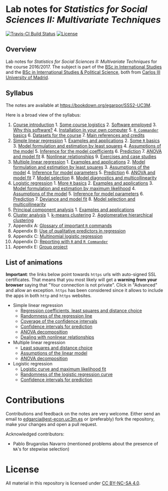 # Lab notes for *Statistics for Social Sciences II: Multivariate Techniques*

[![Travis-CI Build Status](https://travis-ci.org/egarpor/SSS2-UC3M.svg?branch=master)](https://travis-ci.org/egarpor/SSS2-UC3M) [![License](https://img.shields.io/badge/license-CC_BY--NC--SA_4.0-blue.svg)](https://creativecommons.org/licenses/by-nc-sa/4.0/)

## Overview

Lab notes for *Statistics for Social Sciences II: Multivariate Techniques* for the course 2016/2017. The subject is part of the [BSc in International Studies](http://www.uc3m.es/ss/Satellite/Grado/en/Detalle/Estudio_C/1371212501848/1371212987094/Bachelor_s_Degree_in_International_Studies) and the [BSc in International Studies & Political Science](http://www.uc3m.es/ss/Satellite/Grado/en/Detalle/Estudio_C/1371211781520/1371212987094/Bachelor_s_Degree_in_Political_Science#studyprogram), both from [Carlos III University of Madrid](http://www.uc3m.es/).

## Syllabus

The notes are available at <https://bookdown.org/egarpor/SSS2-UC3M>.

Here is a broad view of the syllabus:

1.  [Course introduction](https://bookdown.org/egarpor/SSS2-UC3M)
		1.  [Some course logistics](https://bookdown.org/egarpor/SSS2-UC3M/intro-logistics.html)
		2.  [Software employed](https://bookdown.org/egarpor/SSS2-UC3M/intro-software.html)
		3.  [Why this software?](https://bookdown.org/egarpor/SSS2-UC3M/intro-whysoftware.html)
		4.  [Installation in your own computer](https://bookdown.org/egarpor/SSS2-UC3M/intro-installation.html)
		5.  [`R Commander` basics](https://bookdown.org/egarpor/SSS2-UC3M/intro-RCommander.html)
		6.  [Datasets for the course](https://bookdown.org/egarpor/SSS2-UC3M/intro-datasets.html)
		7.  [Main references and credits](https://bookdown.org/egarpor/SSS2-UC3M/intro-credits.html)
2.  [Simple linear regression](https://bookdown.org/egarpor/SSS2-UC3M/simp.html)
		1.  [Examples and applications](https://bookdown.org/egarpor/SSS2-UC3M/simplin-examps.html)
		2.  [Some `R` basics](https://bookdown.org/egarpor/SSS2-UC3M/simplin-R.html)
		3.  [Model formulation and estimation by least squares](https://bookdown.org/egarpor/SSS2-UC3M/simplin-model.html)
		4.  [Assumptions of the model](https://bookdown.org/egarpor/SSS2-UC3M/simplin-assumps.html)
		5.  [Inference for the model coefficients](https://bookdown.org/egarpor/SSS2-UC3M/simplin-inference.html)
		6.  [Prediction](https://bookdown.org/egarpor/SSS2-UC3M/simplin-prediction.html)
		7.  [ANOVA and model fit](https://bookdown.org/egarpor/SSS2-UC3M/simplin-aovfit.html)
		8.  [Nonlinear relationships](https://bookdown.org/egarpor/SSS2-UC3M/simplin-nonlin.html)
		9.  [Exercises and case studies](https://bookdown.org/egarpor/SSS2-UC3M/simplin-exercises.html)
3.  [Multiple linear regression](https://bookdown.org/egarpor/SSS2-UC3M/mult.html)
		1.  [Examples and applications](https://bookdown.org/egarpor/SSS2-UC3M/multlin-examps.html)
		2.  [Model formulation and estimation by least squares](https://bookdown.org/egarpor/SSS2-UC3M/multlin-model.html)
		3.  [Assumptions of the model](https://bookdown.org/egarpor/SSS2-UC3M/multlin-assumps.html)
		4.  [Inference for model parameters](https://bookdown.org/egarpor/SSS2-UC3M/multlin-inference.html)
		5.  [Prediction](https://bookdown.org/egarpor/SSS2-UC3M/multlin-prediction.html)
		6.  [ANOVA and model fit](https://bookdown.org/egarpor/SSS2-UC3M/multlin-aovfit.html)
		7.  [Model selection](https://bookdown.org/egarpor/SSS2-UC3M/multlin-modsel.html)
		8.  [Model diagnostics and multicollinearity](https://bookdown.org/egarpor/SSS2-UC3M/multlin-diagnostics.html)
4.  [Logistic regression](https://bookdown.org/egarpor/SSS2-UC3M/log-reg.html)
		1.  [More `R` basics](https://bookdown.org/egarpor/SSS2-UC3M/logreg-R.html)
		2.  [Examples and applications](https://bookdown.org/egarpor/SSS2-UC3M/logreg-examps.html)
		3.  [Model formulation and estimation by maximum likelihood](https://bookdown.org/egarpor/SSS2-UC3M/logreg-model.html)
		4.  [Assumptions of the model](https://bookdown.org/egarpor/SSS2-UC3M/logreg-assumps.html)
		5.  [Inference for model parameters](https://bookdown.org/egarpor/SSS2-UC3M/logreg-inference.html)
		6.  [Prediction](https://bookdown.org/egarpor/SSS2-UC3M/logreg-prediction.html)
		7.  [Deviance and model fit](https://bookdown.org/egarpor/SSS2-UC3M/logreg-deviance.html)
		8.  [Model selection and multicollinearity](https://bookdown.org/egarpor/SSS2-UC3M/logreg-modsel.html)
5.  [Principal component analysis](https://bookdown.org/egarpor/SSS2-UC3M/pca.html)
		1.  [Examples and applications](https://bookdown.org/egarpor/SSS2-UC3M/pca-examps.html)
6.  [Cluster analysis](https://bookdown.org/egarpor/SSS2-UC3M/cluster.html)
		1.  [k-means clustering](https://bookdown.org/egarpor/SSS2-UC3M/cluster-kmeans.html)
		2.  [Agglomerative hierarchical clustering](https://bookdown.org/egarpor/SSS2-UC3M/cluster-hierarchical.html)
7.  Appendix A: [Glossary of important `R` commands](https://bookdown.org/egarpor/SSS2-UC3M/appendix-Rglossary.html)
8.  Appendix B: [Use of qualitative predictors in regression](https://bookdown.org/egarpor/SSS2-UC3M/appendix-qualpred.html)
9.  Appendix C: [Multinomial logistic regression](https://bookdown.org/egarpor/SSS2-UC3M/appendix-multinomialreg.html)
10.  Appendix D: [Reporting with `R` and `R Commander`](https://bookdown.org/egarpor/SSS2-UC3M/reporting-with-r-and-r-commander.html)
11.  Appendix E: [Group project](https://bookdown.org/egarpor/SSS2-UC3M/appendix-project.html)

## List of animations

**Important**: the links below point towards `https` urls with auto-signed SSL certificates. That means that you most likely will get a **warning from your browser** saying that "Your connection is not private". Click in "Advanced" and allow an exception. `https` has been considered since it allows to include the apps in both `http` and `https` websites.

* Simple linear regression
	* [Regression coefficients, least squares and distance choice](https://bookdown.org/egarpor/SSS2-UC3M/modelsimp.html)
	* [Randomness of the regression line](https://bookdown.org/egarpor/SSS2-UC3M/inference.html#distributions-of-the-fitted-coefficients)
	* [Coverage of the confidence intervals](https://bookdown.org/egarpor/SSS2-UC3M/inference.html#confidence-intervals-for-the-coefficients)
	* [Confidence intervals for prediction](https://bookdown.org/egarpor/SSS2-UC3M/prediction.html)
	* [ANOVA decomposition](https://bookdown.org/egarpor/SSS2-UC3M/fit.html#anova)
	* [Dealing with nonlinear relationships](https://bookdown.org/egarpor/SSS2-UC3M/nonlin.html)
* Multiple linear regression
	* [Least squares and distance choice](https://bookdown.org/egarpor/SSS2-UC3M/modelmult.html)
	* [Assumptions of the linear model](https://bookdown.org/egarpor/SSS2-UC3M/assumptionsmult.html)
	* [ANOVA decomposition](https://bookdown.org/egarpor/SSS2-UC3M/anovamult.html#anova-1)
* Logistic regression
	* [Logistic curve and maximum likelihood fit](https://bookdown.org/egarpor/SSS2-UC3M/log-reg-model-estimation.html)
	* [Randomness of the logistic regression curve](https://bookdown.org/egarpor/SSS2-UC3M/log-reg-inference.html#log-reg-distributions)
	* [Confidence intervals for prediction](https://bookdown.org/egarpor/SSS2-UC3M/log-reg-prediction.html)

# Contributions

Contributions and feedback on the notes are very welcome. Either send an email to <edgarcia@est-econ.uc3m.es> or (preferably) fork the repository, make your changes and open a pull request.

Acknowledged contributors:

- Pablo Brugarolas Navarro (mentioned problems about the presence of `NA`'s for stepwise selection)

# License

All material in this repository is licensed under [CC BY-NC-SA 4.0](https://creativecommons.org/licenses/by-nc-sa/4.0/).
